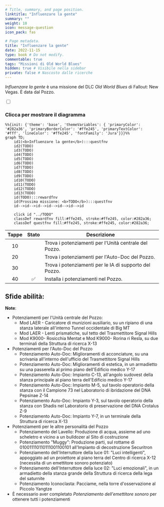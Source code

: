 ```yaml
---
# Title, summary, and page position.
linktitle: "Influenzare la gente" 
summary: ""
weight: 10
icon: message-question
icon_pack: fas

# Page metadata.
title: "Influenzare la gente"
date: 2022-11-15
type: book # Do not modify.
commentable: true
tags: "Missioni di Old World Blues"
hidden: true # Visibile nella sidebar
private: false # Nascosto dalle ricerche
---
```


<div class="fnv">


*Influenzare la gente* è una missione del DLC *Old World Blues* di Fallout: New Vegas. È data dal Pozzo.


<section class="chart-collapse">
<input type="checkbox" name="collapse2" id="handle2">
<h3 class="handle">
<label for="handle2">Clicca per mostrare il diagramma</label>
</h3>
<div class="content">

```mermaid
%%{init: {'theme': 'base', 'themeVariables': { 'primaryColor': '#282a36', 'primaryBorderColor': '#ffe245', 'primaryTextColor': '#fff', 'lineColor': '#ffe245', 'fontFamily': 'Jura'}}}%%
graph TD;
    id1(<b>Influenzare la gente</b>):::questfnv
    id2(TODO)
    id3(TODO)
    id4(TODO)
    id5(TODO)
    id6(TODO)
    id7(TODO) 
    id8(TODO)
    id9(TODO)
    id10(TODO)
    id11(TODO)
    id12(TODO)
    id13(TODO) 
    id(TODO):::rewardfnv
    id(Prossima missione: <b>TODO</b>):::questfnv
    id-->id-->id-->id-->id-->id-->id
    
    click id "../TODO"
    classDef rewardfnv fill:#ffe245, stroke:#ffe245, color:#282a36;
    classDef questfnv fill:#ffe245, stroke:#ffe245, color:#282a36;
```

</div>
</section>

| Tappe |       Stato        | Descrizione |
|:-----:|:------------------:| ----------- |
|                           10                          |            | Trova i potenziamenti per l'Unità centrale del Pozzo.                                                                                                                       |
|                           20                          |            | Trova i potenziamenti per l'Auto-Doc del Pozzo.                                                                                                                             |
|                           30                          |            | Trova i potenziamenti per le IA di supporto del Pozzo.                                                                                                                      |
|                           40                          | :white_check_mark: | Installa i potenziamenti nel Pozzo.                                                                                                                                         |



**Sfide abilità**:
- 



**Note**:
- Potenziamenti per l'Unità centrale del Pozzo:
  - Mod LAER - Caricatore di munizioni ausiliario, su un ripiano di una stanza laterale all'interno Tunnel occidentale di Big MT
  - Mod LAER - Lenti prismatiche, sul tetto del Trasmettitore Signal Hills
  - Mod K9000- Rosicchia Mentat e Mod K9000- Rorina ri Resla, su due terminali della Struttura di ricerca X-13
- Potenziamenti per l'Auto-Doc del Pozzo
  - Potenziamento Auto-Doc: Miglioramenti di acconciature, su una scrivania all'interno dell'ufficio del Trasmettitore Signal Hills
  - Potenziamento Auto-Doc: Miglioramenti di estetica, in un armadietto su una passerella al primo piano dell'Edificio medico Y-17
  - Potenziamento Auto-Doc: Impianto C-13, all'angolo sudovest della stanza principale al piano terra dell'Edificio medico Y-17
  - Potenziamento Auto-Doc: Impianto M-5, sul tavolo operatorio della stanza con il Campione 73 nel Laboratorio di ibridazione del DNA Pepsinae Z-14
  - Potenziamento Auto-Doc: Impianto Y-3, sul tavolo operatorio della stanza con Shadis nel Laboratorio di preservazione del DNA Crotalus Z-9
  - Potenziamento Auto-Doc: Impianto Y-7, in un terminale della Struttura di ricerca X-13
- Potenziamenti per le altre personalità del Pozzo
  - Potenziamento del Lavello: Produzione di acqua, assieme ad uno scheletro e vicino a un bulldozer al Sito di costruzione
  - Potenziamento "Muggy": Produzione parti, sul rottame di 010011110110111001100101 all'Impianto di decostruzione Securitron
  - Potenziamento dell'Interruttore della luce 01: "Luci intelligenti", appoggiato ad un proiettore al piano terra del Centro di ricerca X-12 (necessita di un emettitore sonoro potenziato)
  - Potenziamento dell'Interruttore della luce 02: "Luci emozionali", in un armadietto della stanza grande della Struttura di ricerca della lega del saturnite
  - Potenziamento Iconoclasta: Pacciame, nella torre d'osservazione al Piccolo Yangtze
- È necessario aver completato *Potenziamento dell'emettitore sonoro* per ottenere tutti i potenziamenti


</div>


